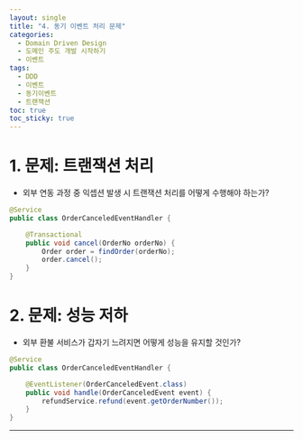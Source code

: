 ```yaml
---
layout: single
title: "4. 동기 이벤트 처리 문제"
categories:
  - Domain Driven Design
  - 도메인 주도 개발 시작하기
  - 이벤트
tags:
  - DDD
  - 이벤트
  - 동기이벤트
  - 트랜잭션
toc: true
toc_sticky: true
---
```



# 1. 문제: 트랜잭션 처리

- 외부 연동 과정 중 익셉션 발생 시 트랜잭션 처리를 어떻게 수행해야 하는가?

```java
@Service
public class OrderCanceledEventHandler {

	@Transactional 
	public void cancel(OrderNo orderNo) {
	    Order order = findOrder(orderNo);
	    order.cancel();
	}
}
```

# 2. 문제: 성능 저하

- 외부 환불 서비스가 갑자기 느려지면 어떻게 성능을 유지할 것인가?

```java
@Service
public class OrderCanceledEventHandler {

	@EventListener(OrderCanceledEvent.class)
	public void handle(OrderCanceledEvent event) {
		refundService.refund(event.getOrderNumber());
	}
}
```

---
